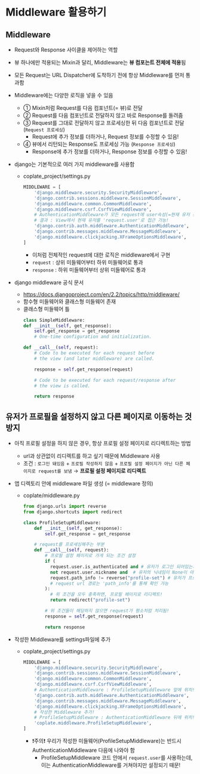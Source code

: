 # Middleware 활용하기

## Middleware

- Request와 Response 사이클을 제어하는 역할
- 뷰 하나에만 적용되는 Mixin과 달리, Middleware는 **뷰 컴포는트 전체에 적용**됨
- 모든 Request는 URL Dispatcher에 도착하기 전에 항상 Middleware를 먼저 통과함
- Middleware에는 다양한 로직을 넣을 수 있음
  - ① Mixin처럼 Request를 다음 컴포넌트(= 뷰)로 전달
  - ② Request를 다음 컴포넌트로 전달하지 않고 바로 Response를 돌려줌
  - ③ Request를 그대로 전달하지 않고 프로세싱한 뒤 다음 컴포넌트로 전달 (`Request 프로세싱`)
    - Request에 추가 정보를 더하거나, Request 정보를 수정할 수 있음!
  - ④ 뷰에서 리턴되는 Response도 프로세싱 가능 (`Response 프로세싱`)
    - Response에 추가 정보를 더하거나, Response 정보를 수정할 수 있음!

- django는 기본적으로 여러 가지 middleware를 사용함
  - coplate_project/settings.py
    ```py
    MIDDLEWARE = [
        'django.middleware.security.SecurityMiddleware',
        'django.contrib.sessions.middleware.SessionMiddleware',
        'django.middleware.common.CommonMiddleware',
        'django.middleware.csrf.CsrfViewMiddleware',
        # AuthenticationMiddleware가 모든 request에 user속성(=현재 유저 정보) 추가해줌
        # 결과 : View에서 현재 유저를 'request.user'로 접근 가능!
        'django.contrib.auth.middleware.AuthenticationMiddleware',
        'django.contrib.messages.middleware.MessageMiddleware',
        'django.middleware.clickjacking.XFrameOptionsMiddleware',
    ]
    ```
    - 이처럼 전체적인 request에 대한 로직은 middleware에서 구현
    - `request` : 상위 미들웨어부터 하위 미들웨어로 통과
    - `response` : 하위 미들웨어부터 상위 미들웨어로 통과

- django middleware 공식 문서
  - https://docs.djangoproject.com/en/2.2/topics/http/middleware/
  - 함수형 미들웨어와 클래스형 미들웨어 존재
  - 클래스형 미들웨어 틀
    ```py
    class SimpleMiddleware:
    def __init__(self, get_response):
        self.get_response = get_response
        # One-time configuration and initialization.

    def __call__(self, request):
        # Code to be executed for each request before
        # the view (and later middleware) are called.

        response = self.get_response(request)

        # Code to be executed for each request/response after
        # the view is called.

        return response
    ```

## 유저가 프로필을 설정하지 않고 다른 페이지로 이동하는 것 방지

- 아직 프로필 설정을 하지 않은 경우, 항상 프로필 설정 페이지로 리디렉트하는 방법
  - url과 상관없이 리디렉트를 하고 싶기 때문에 Middleware 사용
  - 조건 : `로그인 돼있음` + `프로필 작성하지 않음` + `프로필 설정 페이지가 아닌 다른 페이지로 request를 보냄` → **프로필 설정 페이지로 리디렉트**

- 앱 디렉토리 안에 middleware 파일 생성 (= middleware 정의)
  - coplate/middleware.py
    ```py
    from django.urls import reverse
    from django.shortcuts import redirect

    class ProfileSetupMiddleware:
        def __init__(self, get_response):
            self.get_response = get_response

        # request를 프로세싱해주는 부분
        def __call__(self, request):
            # 프로필 설정 페이지로 가게 되는 조건 설정
            if (
              request.user.is_authenticated and # 유저가 로그인 되어있는지 확인
              not request.user.nickname and  # 유저의 닉네임이 None이 아닌지(= 프로필 설정을 했는지) 확인
              request.path_info != reverse("profile-set") # 유저가 프로필 설정 페이지가 아닌 다른 페이지로 request보냈는지 확인
              # request url 경로는 'path_info'를 통해 확인 가능
            ):
              # 위 조건을 모두 충족하면, 프로필 페이지로 리디렉트!
              return redirect("profile-set")

            # 위 조건들이 해당하지 않으면 request가 평소처럼 처리됨!
            response = self.get_response(request)

            return response
    ```

- 작성한 Middleware를 settings파일에 추가
  - coplate_project/settings.py
    ```py
    MIDDLEWARE = [
        'django.middleware.security.SecurityMiddleware',
        'django.contrib.sessions.middleware.SessionMiddleware',
        'django.middleware.common.CommonMiddleware',
        'django.middleware.csrf.CsrfViewMiddleware',
        # AuthenticationMiddleware : ProfileSetupMiddleware 앞에 위치!
        'django.contrib.auth.middleware.AuthenticationMiddleware',
        'django.contrib.messages.middleware.MessageMiddleware',
        'django.middleware.clickjacking.XFrameOptionsMiddleware',
        # 작성한 Middleware 추가!
        # ProfileSetupMiddleware : AuthenticationMiddleware 뒤에 위치!
        'coplate.middleware.ProfileSetupMiddleware',
    ]
    ```
    - ❗주의❗ 우리가 작성한 미들웨어(ProfileSetupMiddleware)는 반드시 AuthenticationMiddleware 다음에 나와야 함
      - ProfileSetupMiddleware 코드 안에서 `request.user`를 사용하는데, 이는 AuthenticationMiddleware를 거쳐야지만 설정되기 때문!